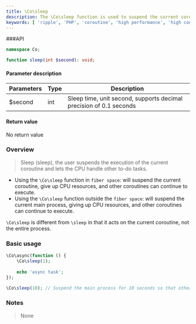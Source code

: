 ```yaml
---
title: \Co\sleep
description: The \Co\sleep function is used to suspend the current coroutine, giving up CPU resources, and other coroutines can continue to execute.
keywords: [ 'ripple', 'PHP', 'coroutine', 'high performance', 'high concurrency', 'sleep', 'suspend', 'CPU resources' ]
---
```


###API

```php
namespace Co;

function sleep(int $second): void;
```

#### Parameter description

| Parameters | Type | Description                                                        |
|------------|------|--------------------------------------------------------------------|
| $second    | int  | Sleep time, unit second, supports decimal precision of 0.1 seconds |

#### Return value

No return value

### Overview

> Sleep (sleep), the user suspends the execution of the current coroutine and lets the CPU handle other to-do tasks.

- Using the `\Co\sleep` function in `fiber space`: will suspend the current coroutine, give up CPU resources, and other
  coroutines can continue to execute.
- Using the `\Co\sleep` function outside the `fiber space`: will suspend the current main process, giving up CPU
  resources, and other coroutines can continue to execute.

`\Co\sleep` is different from `\sleep` in that it acts on the current coroutine, not the entire process.

### Basic usage

```php
\Co\async(function () {
    \Co\sleep(1);
    
    echo 'async task';
});

\Co\sleep(10); // Suspend the main process for 10 seconds so that other coroutines can complete the task
```

### Notes

> None
